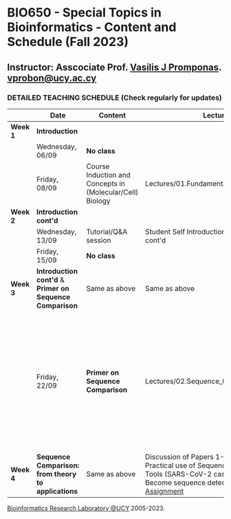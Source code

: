 # BIO650 - Special Topics in Bioinformatics - Content and Schedule (Fall 2023)

## Instructor: Asscociate Prof. [Vasilis J Promponas](https://www.ucy.ac.cy/dir/el/component/comprofiler/userprofile/vprobon). [vprobon@ucy.ac.cy](mailto:vprobon@ucy.ac.cy)

### DETAILED TEACHING SCHEDULE (Check regularly for updates)

||Date|Content|Lecture|Reading material|
|---|---|---|---|---|
|**Week 1**| **Introduction**||||
||Wednesday, 06/09|**No class**|||
||Friday, 08/09|Course Induction and Concepts in (Molecular/Cell) Biology|Lectures/01.Fundamentals (slides 1-23)|Understanding Bioinformatics p. 3-44.<BR>Online resource: [BIO650 web page](https://vprobon.github.io/BIO650)|
|**Week 2**|**Introduction cont'd**|||
||Wednesday, 13/09|Tutorial/Q&A session|Student Self Introductions & Introduction cont'd|Lectures/01.Fundamentals|
||Friday, 15/09|**No class**|||
|**Week 3**|**Introduction cont'd** & **Primer on Sequence Comparison**|Same as above|Same as above|
||Friday, 22/09|**Primer on Sequence Comparison**|Lectures/02.Sequence\_Comparison_Primer|Online resources: Use the following papers to identify uses of Sequence Comparison in different biological applications. <BR>[Paper1](https://pubmed.ncbi.nlm.nih.gov/36200752/),[Paper2](https://pubmed.ncbi.nlm.nih.gov/35575486/), [Paper3](https://pubmed.ncbi.nlm.nih.gov/36522758/), [Paper4](https://pubmed.ncbi.nlm.nih.gov/37723525/), [Paper5](https://pubmed.ncbi.nlm.nih.gov/37704968/). <BR>Optional Reading: Skim through this nice [educational material](https://f1000research.com/documents/10-836) to find out how online Bioinformatics tools and databases can be used for (serious) scientific discovery, using SARS-CoV-2 as a test case.|
|**Week 4**|**Sequence Comparison: from theory to applications**|Same as above|Discussion of Papers 1-5.<BR>Practical use of Sequence Comparison Tools (SARS-CoV-2 case).<BR>Become sequence detectives practical: [1st Assignment](https://vprobon.github.io/BIO650/assignment1.html)|














 
 



[Bioinformatics Research Laboratory @UCY](https://vprobon.github.io/BRL-UCY) 2005-2023.
